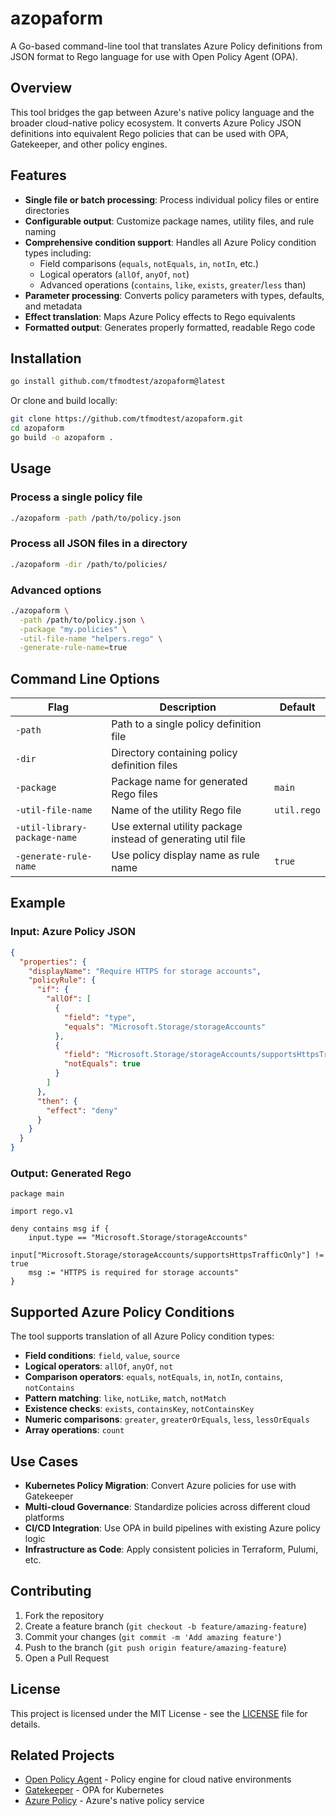 # azopaform

A Go-based command-line tool that translates Azure Policy definitions from JSON format to Rego language for use with Open Policy Agent (OPA).

## Overview

This tool bridges the gap between Azure's native policy language and the broader cloud-native policy ecosystem. It converts Azure Policy JSON definitions into equivalent Rego policies that can be used with OPA, Gatekeeper, and other policy engines.

## Features

- **Single file or batch processing**: Process individual policy files or entire directories
- **Configurable output**: Customize package names, utility files, and rule naming
- **Comprehensive condition support**: Handles all Azure Policy condition types including:
  - Field comparisons (`equals`, `notEquals`, `in`, `notIn`, etc.)
  - Logical operators (`allOf`, `anyOf`, `not`)
  - Advanced operations (`contains`, `like`, `exists`, `greater`/`less` than)
- **Parameter processing**: Converts policy parameters with types, defaults, and metadata
- **Effect translation**: Maps Azure Policy effects to Rego equivalents
- **Formatted output**: Generates properly formatted, readable Rego code

## Installation

```bash
go install github.com/tfmodtest/azopaform@latest
```

Or clone and build locally:

```bash
git clone https://github.com/tfmodtest/azopaform.git
cd azopaform
go build -o azopaform .
```

## Usage

### Process a single policy file

```bash
./azopaform -path /path/to/policy.json
```

### Process all JSON files in a directory

```bash
./azopaform -dir /path/to/policies/
```

### Advanced options

```bash
./azopaform \
  -path /path/to/policy.json \
  -package "my.policies" \
  -util-file-name "helpers.rego" \
  -generate-rule-name=true
```

## Command Line Options

| Flag | Description | Default |
|------|-------------|---------|
| `-path` | Path to a single policy definition file | |
| `-dir` | Directory containing policy definition files | |
| `-package` | Package name for generated Rego files | `main` |
| `-util-file-name` | Name of the utility Rego file | `util.rego` |
| `-util-library-package-name` | Use external utility package instead of generating util file | |
| `-generate-rule-name` | Use policy display name as rule name | `true` |

## Example

### Input: Azure Policy JSON

```json
{
  "properties": {
    "displayName": "Require HTTPS for storage accounts",
    "policyRule": {
      "if": {
        "allOf": [
          {
            "field": "type",
            "equals": "Microsoft.Storage/storageAccounts"
          },
          {
            "field": "Microsoft.Storage/storageAccounts/supportsHttpsTrafficOnly",
            "notEquals": true
          }
        ]
      },
      "then": {
        "effect": "deny"
      }
    }
  }
}
```

### Output: Generated Rego

```rego
package main

import rego.v1

deny contains msg if {
    input.type == "Microsoft.Storage/storageAccounts"
    input["Microsoft.Storage/storageAccounts/supportsHttpsTrafficOnly"] != true
    msg := "HTTPS is required for storage accounts"
}
```

## Supported Azure Policy Conditions

The tool supports translation of all Azure Policy condition types:

- **Field conditions**: `field`, `value`, `source`
- **Logical operators**: `allOf`, `anyOf`, `not`
- **Comparison operators**: `equals`, `notEquals`, `in`, `notIn`, `contains`, `notContains`
- **Pattern matching**: `like`, `notLike`, `match`, `notMatch`
- **Existence checks**: `exists`, `containsKey`, `notContainsKey`
- **Numeric comparisons**: `greater`, `greaterOrEquals`, `less`, `lessOrEquals`
- **Array operations**: `count`

## Use Cases

- **Kubernetes Policy Migration**: Convert Azure policies for use with Gatekeeper
- **Multi-cloud Governance**: Standardize policies across different cloud platforms
- **CI/CD Integration**: Use OPA in build pipelines with existing Azure policy logic
- **Infrastructure as Code**: Apply consistent policies in Terraform, Pulumi, etc.

## Contributing

1. Fork the repository
2. Create a feature branch (`git checkout -b feature/amazing-feature`)
3. Commit your changes (`git commit -m 'Add amazing feature'`)
4. Push to the branch (`git push origin feature/amazing-feature`)
5. Open a Pull Request

## License

This project is licensed under the MIT License - see the [LICENSE](LICENSE) file for details.

## Related Projects

- [Open Policy Agent](https://www.openpolicyagent.org/) - Policy engine for cloud native environments
- [Gatekeeper](https://github.com/open-policy-agent/gatekeeper) - OPA for Kubernetes
- [Azure Policy](https://docs.microsoft.com/en-us/azure/governance/policy/) - Azure's native policy service
